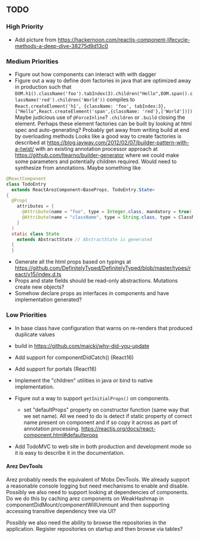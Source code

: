 ## TODO

### High Priority

* Add picture from https://hackernoon.com/reactjs-component-lifecycle-methods-a-deep-dive-38275d9d13c0

### Medium Priorities

* Figure out how components can interact with with dagger
* Figure out a way to define dom factories in java that are optimized away in production such that
   `DOM.h1().className('foo').tabIndex(3).children("Hello",DOM.span().className('red').children('World'))`
   compiles to `React.createElement('h1', {className: 'foo', tabIndex:3},["Hello",React.createElement('span',{className: 'red'},['World'])])`
   Maybe judicious use of `@ForceInline`? `.children` or `.build` closing the element. Perhaps these
   element factories can be built by looking at html spec and auto-generating? Probably get away from writing build
   at end by overloading methods
   Looks like a good way to create factories is described at https://blog.jayway.com/2012/02/07/builder-pattern-with-a-twist/
   with an existing annotation processor approach at https://github.com/ltearno/builder-generator where we could make some
   parameters and potentially children required. Would need to synthesize from annotations. Maybe something like

```java
@ReactComponent
class TodoEntry
  extends ReactArezComponent<BaseProps, TodoEntry.State>
{
  @Prop(
    attributes = {
      @Attribute(name = "foo", type = Integer.class, mandatory = true),
      @Attribute(name = "className", type = String.class, type = ClassNameAttribute.class )
    }
  )
  static class State
    extends AbstractState // AbstractState is generated
  {
  }
```

* Generate all the html props based on typings at https://github.com/DefinitelyTyped/DefinitelyTyped/blob/master/types/react/v15/index.d.ts
* Props and state fields should be read-only abstractions. Mutations create new objects?
* Somehow declare props as interfaces in components and have implementation generated?

### Low Priorities

* In base class have configuration that warns on re-renders that produced duplicate values
* build in https://github.com/maicki/why-did-you-update
* Add support for componentDidCatch() (React16)
* Add support for portals (React16)
* Implement the "children" utilities in java or bind to native implementation.
* Figure out a way to support `getInitialProps()` on components.
  - set "defaultProps" property on constructor function (same way that we set name). All we need to do is detect
    if static property of correct name present on component and if so copy it across as part of annotation processing.
    https://reactjs.org/docs/react-component.html#defaultprops

* Add TodoMVC to web site in both production and development mode so it is easy to describe it in the documentation.

#### Arez DevTools

Arez probably needs the equivalent of Mobx DevTools. We already support a reasonable console logging but need
mechanisms to enable and disable. Possibly we also need to support looking at dependencies of components. Do we
do this by caching arez components on WeakHashmap in componentDidMount/componentWillUnmount and then supporting
accessing transitive dependency tree via UI?

Possibly we also need the ability to browse the repositories in the application. Register repositories on
startup and then browse via tables?
